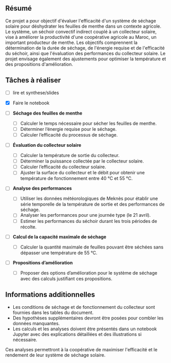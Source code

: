

## Résumé
Ce projet a pour objectif d'évaluer l'efficacité d'un système de séchage solaire pour déshydrater les feuilles de menthe dans un contexte agricole. Le système, un séchoir convectif indirect couplé à un collecteur solaire, vise à améliorer la productivité d'une coopérative agricole au Maroc, un important producteur de menthe. Les objectifs comprennent la détermination de la durée de séchage, de l'énergie requise et de l'efficacité du séchoir, ainsi que l'évaluation des performances du collecteur solaire. Le projet envisage également des ajustements pour optimiser la température et des propositions d'amélioration.

## Tâches à réaliser

- [ ] lire et synthese/slides 
- [x] Faire le notebook

- [ ] **Séchage des feuilles de menthe**
  - [ ] Calculer le temps nécessaire pour sécher les feuilles de menthe.
  - [ ] Déterminer l’énergie requise pour le séchage.
  - [ ] Calculer l’efficacité du processus de séchage.

- [ ] **Évaluation du collecteur solaire**
  - [ ] Calculer la température de sortie du collecteur.
  - [ ] Déterminer la puissance collectée par le collecteur solaire.
  - [ ] Calculer l’efficacité du collecteur solaire.
  - [ ] Ajuster la surface du collecteur et le débit pour obtenir une température de fonctionnement entre 40 °C et 55 °C.

- [ ] **Analyse des performances**
  - [ ] Utiliser les données météorologiques de Meknès pour établir une série temporelle de la température de sortie et des performances de séchage.
  - [ ] Analyser les performances pour une journée type (le 21 avril).
  - [ ] Estimer les performances du séchoir durant les trois périodes de récolte.

- [ ] **Calcul de la capacité maximale de séchage**
  - [ ] Calculer la quantité maximale de feuilles pouvant être séchées sans dépasser une température de 55 °C.

- [ ] **Propositions d’amélioration**
  - [ ] Proposer des options d’amélioration pour le système de séchage avec des calculs justifiant ces propositions.

## Informations additionnelles
- Les conditions de séchage et de fonctionnement du collecteur sont fournies dans les tables du document.
- Des hypothèses supplémentaires devront être posées pour combler les données manquantes.
- Les calculs et les analyses doivent être présentés dans un notebook Jupyter avec des explications détaillées et des illustrations si nécessaire.

Ces analyses permettront à la coopérative de maximiser l'efficacité et le rendement de leur système de séchage solaire.
